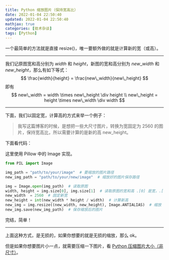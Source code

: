 ```yaml
---
title: Python 缩放图片（保持宽高比）
date: 2022-01-04 22:50:40
updated: 2022-01-04 22:50:40
mathjax: true
categories: [技术杂谈]
tags: [Python]
---
```






一个最简单的方法就是直接 resize()，唯一要额外做的就是计算新的宽（或高）。

---

我们记原图宽和高分别为 $width$ 和 $height$，新图的宽和高分别为 $new\_width$ 和 $new\_height$，那么有如下等式：
$$
\frac{width}{height} = \frac{new\_width}{new\_height}
$$
即有
$$
new\_width = width \times new\_height \div height \\
new\_height = height \times new\_width \div width
$$

---

下面，我们以固定宽，计算高的方式来举一个例子：

> 我写这篇博客的时候，是想把一些大尺寸图片，转换为宽固定为 2560 的图片，保持宽高比，所以需要计算的是新的高 new_height。

下面看代码：

这里使用 Pillow 中的 Image 实现。

```python
from PIL import Image

img_path = "path/to/your/image"  # 要缩放的图片路径
new_img_path = "path/to/your/new/image"  # 缩放好的图片保存路径

img = Image.open(img_path)  # 读取原图
width, height = img.size[0], img.size[1]  # 读取原图的宽和高 .[0] 是宽，.[1] 是高
new_width  = 2560  # 固定新宽
new_height = int(new_width * height / width)  # 计算新高
new_img = img.resize((new_width, new_height), Image.ANTIALIAS)  # 缩放
new_img.save(new_img_path)  # 保存缩放后的图片
```



完结，简单！

---

上面这种方式，是无损的，如果你想要的就是无损的缩放，那么 ok。

但是如果你想要图片小一点，就需要压缩一下图片，看 [Python 压缩图片大小（非尺寸）]()。
